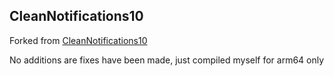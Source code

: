 ## CleanNotifications10

Forked from [CleanNotifications10](https://github.com/AppleBetas/CleanNotifications10)

No additions are fixes have been made, just compiled myself for arm64 only
